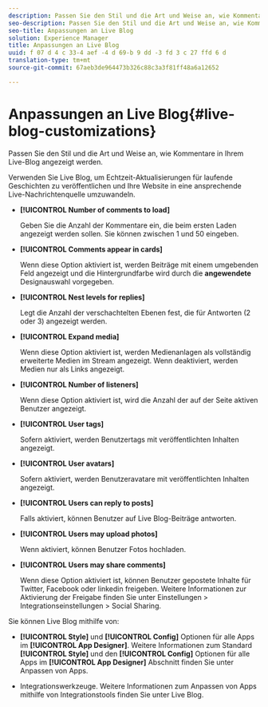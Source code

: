 ```yaml
---
description: Passen Sie den Stil und die Art und Weise an, wie Kommentare in Ihrem Live-Blog angezeigt werden.
seo-description: Passen Sie den Stil und die Art und Weise an, wie Kommentare in Ihrem Live-Blog angezeigt werden.
seo-title: Anpassungen an Live Blog
solution: Experience Manager
title: Anpassungen an Live Blog
uuid: f 07 d 4 c 33-4 aef -4 d 69-b 9 dd -3 fd 3 c 27 ffd 6 d
translation-type: tm+mt
source-git-commit: 67aeb3de964473b326c88c3a3f81ff48a6a12652

---
```



# Anpassungen an Live Blog{#live-blog-customizations}

Passen Sie den Stil und die Art und Weise an, wie Kommentare in Ihrem Live-Blog angezeigt werden.



Verwenden Sie Live Blog, um Echtzeit-Aktualisierungen für laufende Geschichten zu veröffentlichen und Ihre Website in eine ansprechende Live-Nachrichtenquelle umzuwandeln.

* **[!UICONTROL Number of comments to load]**

   Geben Sie die Anzahl der Kommentare ein, die beim ersten Laden angezeigt werden sollen. Sie können zwischen 1 und 50 eingeben.

* **[!UICONTROL Comments appear in cards]**

   Wenn diese Option aktiviert ist, werden Beiträge mit einem umgebenden Feld angezeigt und die Hintergrundfarbe wird durch die **angewendete** Designauswahl vorgegeben.

* **[!UICONTROL Nest levels for replies]**

   Legt die Anzahl der verschachtelten Ebenen fest, die für Antworten (2 oder 3) angezeigt werden.

* **[!UICONTROL Expand media]**

   Wenn diese Option aktiviert ist, werden Medienanlagen als vollständig erweiterte Medien im Stream angezeigt. Wenn deaktiviert, werden Medien nur als Links angezeigt.

* **[!UICONTROL Number of listeners]**

   Wenn diese Option aktiviert ist, wird die Anzahl der auf der Seite aktiven Benutzer angezeigt.

* **[!UICONTROL User tags]**

   Sofern aktiviert, werden Benutzertags mit veröffentlichten Inhalten angezeigt.

* **[!UICONTROL User avatars]**

   Sofern aktiviert, werden Benutzeravatare mit veröffentlichten Inhalten angezeigt.

* **[!UICONTROL Users can reply to posts]**

   Falls aktiviert, können Benutzer auf Live Blog-Beiträge antworten.

* **[!UICONTROL Users may upload photos]**

   Wenn aktiviert, können Benutzer Fotos hochladen.

* **[!UICONTROL Users may share comments]**

   Wenn diese Option aktiviert ist, können Benutzer gepostete Inhalte für Twitter, Facebook oder linkedin freigeben. Weitere Informationen zur Aktivierung der Freigabe finden Sie unter Einstellungen &gt; Integrationseinstellungen &gt; Social Sharing.

Sie können Live Blog mithilfe von:

* **[!UICONTROL Style]** und **[!UICONTROL Config]** Optionen für alle Apps im **[!UICONTROL App Designer]**. Weitere Informationen zum Standard **[!UICONTROL Style]** und den **[!UICONTROL Config]** Optionen für alle Apps im **[!UICONTROL App Designer]** Abschnitt finden Sie unter Anpassen von Apps.

* Integrationswerkzeuge. Weitere Informationen zum Anpassen von Apps mithilfe von Integrationstools finden Sie unter Live Blog.

